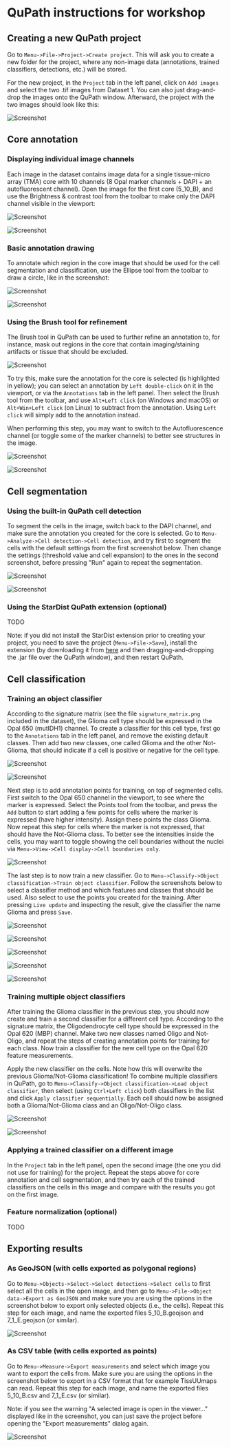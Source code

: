 # QuPath instructions for workshop

## Creating a new QuPath project

Go to `Menu->File->Project->Create project`. This will ask you to create a new folder for the project, where any non-image data (annotations, trained classifiers, detections, etc.) will be stored.

For the new project, in the `Project` tab in the left panel, click on `Add images` and select the two .tif images from Dataset 1. You can also just drag-and-drop the images onto the QuPath window. Afterward, the project with the two images should look like this:

![](images/screenshot_project.png?raw=true "Screenshot")

## Core annotation

### Displaying individual image channels

Each image in the dataset contains image data for a single tissue-micro array (TMA) core with 10 channels (8 Opal marker channels + DAPI + an autofluorescent channel). Open the image for the first core (5_10_B), and use the Brightness & contrast tool from the toolbar to make only the DAPI channel visible in the viewport:

![](images/screenshot_brightness_contrast1.png?raw=true "Screenshot")

![](images/screenshot_brightness_contrast2.png?raw=true "Screenshot")

### Basic annotation drawing

To annotate which region in the core image that should be used for the cell segmentation and classification, use the Ellipse tool from the toolbar to draw a circle, like in the screenshot:

![](images/screenshot_annotation1.png?raw=true "Screenshot")

![](images/screenshot_annotation2.png?raw=true "Screenshot")

### Using the Brush tool for refinement

The Brush tool in QuPath can be used to further refine an annotation to, for instance, mask out regions in the core that contain imaging/staining artifacts or tissue that should be excluded.

![](images/screenshot_freehand1.png?raw=true "Screenshot")

To try this, make sure the annotation for the core is selected (is highlighted in yellow); you can select an annotation by `Left double-click` on it in the viewport, or via the `Annotations` tab in the left panel. Then select the Brush tool from the toolbar, and use `Alt+Left click` (on Windows and macOS) or `Alt+Win+Left click` (on Linux) to subtract from the annotation. Using `Left click` will simply add to the annotation instead.

When performing this step, you may want to switch to the Autofluorescence channel (or toggle some of the marker channels) to better see structures in the image.

![](images/screenshot_freehand2.png?raw=true "Screenshot")

![](images/screenshot_freehand3.png?raw=true "Screenshot")

## Cell segmentation

### Using the built-in QuPath cell detection

To segment the cells in the image, switch back to the DAPI channel, and make sure the annotation you created for the core is selected. Go to `Menu->Analyze->Cell detection->Cell detection`, and try first to segment the cells with the default settings from the first screenshot below. Then change the settings (threshold value and cell expansion) to the ones in the second screenshot, before pressing "Run" again to repeat the segmentation.

![](images/screenshot_cell_seg1.png?raw=true "Screenshot")

![](images/screenshot_cell_seg2.png?raw=true "Screenshot")

### Using the StarDist QuPath extension (optional)

TODO

Note: if you did not install the StarDist extension prior to creating your project, you need to save the project (`Menu->File->Save`), install the extension (by downloading it from [here](https://github.com/qupath/qupath-extension-stardist/releases) and then dragging-and-dropping the .jar file over the QuPath window), and then restart QuPath.

## Cell classification

### Training an object classifier

According to the signature matrix (see the file `signature_matrix.png` included in the dataset), the Glioma cell type should be expressed in the Opal 650 (mutIDH1) channel. To create a classifier for this cell type, first go to the `Annotations` tab in the left panel, and remove the existing default classes. Then add two new classes, one called Glioma and the other Not-Glioma, that should indicate if a cell is positive or negative for the cell type.

![](images/screenshot_classes1.png?raw=true "Screenshot")

![](images/screenshot_classes2.png?raw=true "Screenshot")

Next step is to add annotation points for training, on top of segmented cells. First switch to the Opal 650 channel in the viewport, to see where the marker is expressed. Select the Points tool from the toolbar, and press the `Add` button to start adding a few points for cells where the marker is expressed (have higher intensity). Assign these points the class Glioma. Now repeat this step for cells where the marker is not expressed, that should have the Not-Glioma class. To better see the intensities inside the cells, you may want to toggle showing the cell boundaries without the nuclei via `Menu->View->Cell display->Cell boundaries only`.

![](images/screenshot_singleclass1.png?raw=true "Screenshot")

The last step is to now train a new classifier. Go to `Menu->Classify->Object classification->Train object classifier`. Follow the screenshots below to select a classifier method and which features and classes that should be used. Also select to use the points you created for the training. After pressing `Live update` and inspecting the result, give the classifier the name Glioma and press `Save`. 

![](images/screenshot_singleclass2.png?raw=true "Screenshot")

![](images/screenshot_singleclass3.png?raw=true "Screenshot")

![](images/screenshot_singleclass4.png?raw=true "Screenshot")

![](images/screenshot_singleclass5.png?raw=true "Screenshot")

![](images/screenshot_singleclass6.png?raw=true "Screenshot")

### Training multiple object classifiers

After training the Glioma classifier in the previous step, you should now create and train a second classifier for a different cell type. According to the signature matrix, the Oligodendrocyte cell type should be expressed in the Opal 620 (MBP) channel. Make two new classes named Oligo and Not-Oligo, and repeat the steps of creating annotation points for training for each class. Now train a classifier for the new cell type on the Opal 620 feature measurements.

Apply the new classifier on the cells. Note how this will overwrite the previous Glioma/Not-Glioma classification! To combine multiple classifiers in QuPath, go to `Menu->Classify->Object classification->Load object classifier`, then select (using `Ctrl+Left click`) both classifiers in the list and click `Apply classifier sequentially`. Each cell should now be assigned both a Glioma/Not-Glioma class and an Oligo/Not-Oligo class.

![](images/screenshot_multiclass1.png?raw=true "Screenshot")

![](images/screenshot_multiclass2.png?raw=true "Screenshot")

### Applying a trained classifier on a different image

In the `Project` tab in the left panel, open the second image (the one you did not use for training) for the project. Repeat the steps above for core annotation and cell segmentation, and then try each of the trained classifiers on the cells in this image and compare with the results you got on the first image.

### Feature normalization (optional)

TODO

## Exporting results

### As GeoJSON (with cells exported as polygonal regions)

Go to `Menu->Objects->Select->Select detections->Select cells` to first select all the cells in the open image, and then go to `Menu->File->Object data->Export as GeoJSON` and make sure you are using the options in the screenshot below to export only selected objects (i.e., the cells). Repeat this step for each image, and name the exported files 5_10_B.geojson and 7_1_E.geojson (or similar).

![](images/screenshot_export_geojson.png?raw=true "Screenshot")

### As CSV table (with cells exported as points)

Go to `Menu->Measure->Export measurements` and select which image you want to export the cells from. Make sure you are using the options in the screenshot below to export in a CSV format that for example TissUUmaps can read. Repeat this step for each image, and name the exported files 5_10_B.csv and 7_1_E.csv (or similar).

Note: if you see the warning "A selected image is open in the viewer..." displayed like in the screenshot, you can just save the project before opening the "Export measurements" dialog again.

![](images/screenshot_export_csv.png?raw=true "Screenshot")
